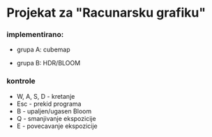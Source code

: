 # Projekat za "Racunarsku grafiku"

### implementirano:

- grupa A: cubemap

- grupa B: HDR/BLOOM

### kontrole
- W, A, S, D - kretanje
- Esc - prekid programa
- B - upaljen/ugasen Bloom
- Q - smanjivanje ekspozicije
- E - povecavanje ekspozicije




